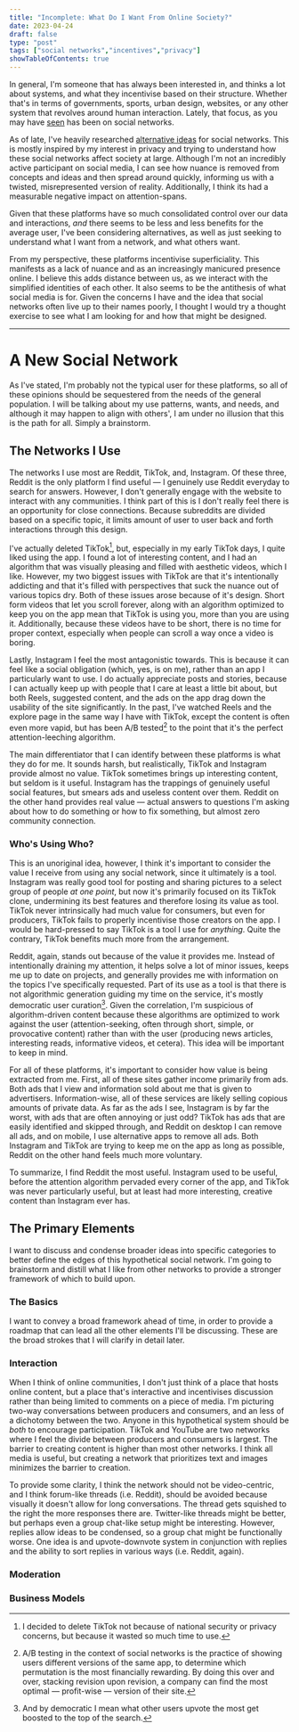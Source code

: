 ```yaml
---
title: "Incomplete: What Do I Want From Online Society?"
date: 2023-04-24
draft: false
type: "post"
tags: ["social networks","incentives","privacy"]
showTableOfContents: true
---
```


In general, I'm someone that has always been interested in, and thinks a lot about systems, and what they incentivise based on their structure. Whether that's in terms of governments, sports, urban design, websites, or any other system that revolves around human interaction. Lately, that focus, as you may have [seen](/posts/incentives "Accepting Different Terms. | mental excess.") has been on social networks.

As of late, I've heavily researched [alternative ideas](https://knightcolumbia.org/content/protocols-not-platforms-a-technological-approach-to-free-speech "Protocols, Not Platforms: A Technological Approach to Free Speech") for social networks. This is mostly inspired by my interest in privacy and trying to understand how these social networks affect society at large. Although I'm not an incredibly active participant on social media, I can see how nuance is removed from concepts and ideas and then spread around quickly, informing us with a twisted, misrepresented version of reality. Additionally, I think its had a measurable negative impact on attention-spans.

Given that these platforms have so much consolidated control over our data and interactions, *and* there seems to be less and less benefits for the average user, I've been considering alternatives, as well as just seeking to understand what I want from a network, and what others want.

From my perspective, these platforms incentivise superficiality. This manifests as a lack of nuance and as an increasingly manicured presence online. I believe this adds distance between us, as we interact with the simplified identities of each other. It also seems to be the antithesis of what social media is for. Given the concerns I have and the idea that social networks often live up to their names poorly, I thought I would try a thought exercise to see what I am looking for and how that might be designed.

---

# A New Social Network
As I've stated, I'm probably not the typical user for these platforms, so all of these opinions should be sequestered from the needs of the general population. I will be talking about my use patterns, wants, and needs, and although it may happen to align with others', I am under no illusion that this is the path for all. Simply a brainstorm.

## The Networks I Use
The networks I use most are Reddit, TikTok, and, Instagram. Of these three, Reddit is the only platform I find useful — I genuinely use Reddit everyday to search for answers. However, I don't generally engage with the website to interact with any communities. I think part of this is I don't really feel there is an opportunity for close connections. Because subreddits are divided based on a specific topic, it limits amount of user to user back and forth interactions through this design.

I've actually deleted TikTok[^1], but, especially in my early TikTok days, I quite liked using the app. I found a lot of interesting content, and I had an algorithm that was visually pleasing and filled with aesthetic videos, which I like. However, my two biggest issues with TikTok are that it's intentionally addicting and that it's filled with perspectives that suck the nuance out of various topics dry. Both of these issues arose because of it's design. Short form videos that let you scroll forever, along with an algorithm optimized to keep you on the app mean that TikTok is using you, more than you are using it. Additionally, because these videos have to be short, there is no time for proper context, especially when people can scroll a way once a video is boring.

Lastly, Instagram I feel the most antagonistic towards. This is because it can feel like a social obligation (which, yes, is on me), rather than an app I particularly want to use. I do actually appreciate posts and stories, because I can actually keep up with people that I care at least a little bit about, but both Reels, suggested content, and the ads on the app drag down the usability of the site significantly. In the past, I've watched Reels and the explore page in the same way I have with TikTok, except the content is often even more vapid, but has been A/B tested[^2] to the point that it's the perfect attention-leeching algorithm.

The main differentiator that I can identify between these platforms is what they do for me. It sounds harsh, but realistically, TikTok and Instagram provide almost no value. TikTok sometimes brings up interesting content, but seldom is it useful. Instagram has the trappings of genuinely useful social features, but smears ads and useless content over them. Reddit on the other hand provides real value — actual answers to questions I'm asking about how to do something or how to fix something, but almost zero community connection.

### Who's Using Who?
This is an unoriginal idea, however, I think it's important to consider the value I receive from using any social network, since it ultimately is a tool. Instagram was really good tool for posting and sharing pictures to a select group of people *at one point*, but now it's primarily focused on its TikTok clone, undermining its best features and therefore losing its value as tool. TikTok never intrinsically had much value for consumers, but even for producers, TikTok fails to properly incentivise those creators on the app. I would be hard-pressed to say TikTok is a tool I use for *anything*. Quite the contrary, TikTok benefits much more from the arrangement.

Reddit, again, stands out because of the value it provides me. Instead of intentionally draining my attention, it helps solve a lot of minor issues, keeps me up to date on projects, and generally provides me with information on the topics I've specifically requested. Part of its use as a tool is that there is not algorithmic generation guiding my time on the service, it's mostly democratic user curation[^3]. Given the correlation, I'm suspicious of algorithm-driven content because these algorithms are optimized to work against the user (attention-seeking, often through short, simple, or provocative content) rather than with the user (producing news articles, interesting reads, informative videos, et cetera). This idea will be important to keep in mind.

For all of these platforms, it's important to consider how value is being extracted from me. First, all of these sites gather income primarily from ads. Both ads that I view and information sold about me that is given to advertisers. Information-wise, all of these services are likely selling copious amounts of private data. As far as the ads I see, Instagram is by far the worst, with ads that are often annoying or just odd? TikTok has ads that are easily identified and skipped through, and Reddit on desktop I can remove all ads, and on mobile, I use alternative apps to remove all ads. Both Instagram and TikTok are trying to keep me on the app as long as possible, Reddit on the other hand feels much more voluntary.

To summarize, I find Reddit the most useful. Instagram used to be useful, before the attention algorithm pervaded every corner of the app, and TikTok was never particularly useful, but at least had more interesting, creative content than Instagram ever has.

## The Primary Elements
I want to discuss and condense broader ideas into specific categories to better define the edges of this hypothetical social network. I'm going to brainstorm and distill what I like from other networks to provide a stronger framework of which to build upon.

### The Basics
I want to convey a broad framework ahead of time, in order to provide a roadmap that can lead all the other elements I'll be discussing. These are the broad strokes that I will clarify in detail later.

### Interaction
When I think of online communities, I don't just think of a place that hosts online content, but a place that's interactive and incentivises discussion rather than being limited to comments on a piece of media. I'm picturing two-way conversations between producers and consumers, and an less of a dichotomy between the two. Anyone in this hypothetical system should be *both* to encourage participation. TikTok and YouTube are two networks where I feel the divide between producers and consumers is largest. The barrier to creating content is higher than most other networks. I think all media is useful, but creating a network that prioritizes text and images minimizes the barrier to creation.

To provide some clarity, I think the network should not be video-centric, and I think forum-like threads (i.e. Reddit), should be avoided because visually it doesn't allow for long conversations. The thread gets squished to the right the more responses there are. Twitter-like threads might be better, but perhaps even a group chat-like setup might be interesting. However, replies allow ideas to be condensed, so a group chat might be functionally worse. One idea is and upvote-downvote system in conjunction with replies and the ability to sort replies in various ways (i.e. Reddit, again).

### Moderation


### Business Models


[^1]: I decided to delete TikTok not because of national security or privacy concerns, but because it wasted so much time to use.

[^2]: A/B testing in the context of social networks is the practice of showing users different versions of the same app, to determine which permutation is the most financially rewarding. By doing this over and over, stacking revision upon revision, a company can find the most optimal — profit-wise — version of their site.

[^3]: And by democratic I mean what other users upvote the most get boosted to the top of the search.
